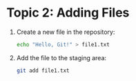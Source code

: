 
# Topic 2: Adding Files

1. Create a new file in the repository:
   ```bash
   echo "Hello, Git!" > file1.txt
   ```

2. Add the file to the staging area:
   ```bash
   git add file1.txt
   ```
    